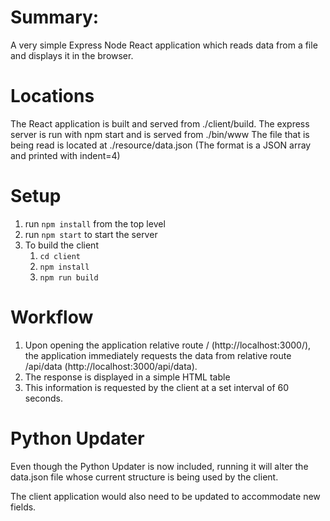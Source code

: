 # Summary:
A very simple Express Node React application which reads data from a file and displays it in the browser.

# Locations
The React application is built and served from ./client/build.
The express server is run with npm start and is served from ./bin/www
The file that is being read is located at ./resource/data.json (The format is a JSON array and printed with indent=4)

# Setup
1. run `npm install` from the top level
2. run `npm start` to start the server
3. To build the client
   1. `cd client`
   2. `npm install`
   3. `npm run build`

# Workflow
1. Upon opening the application relative route / (http://localhost:3000/), the application immediately requests the data from relative route /api/data (http://localhost:3000/api/data).
2. The response is displayed in a simple HTML table
3. This information is requested by the client at a set interval of 60 seconds.


# Python Updater

Even though the Python Updater is now included, running it will alter the data.json file whose current structure is being used by the client.

The client application would also need to be updated to accommodate new fields.
